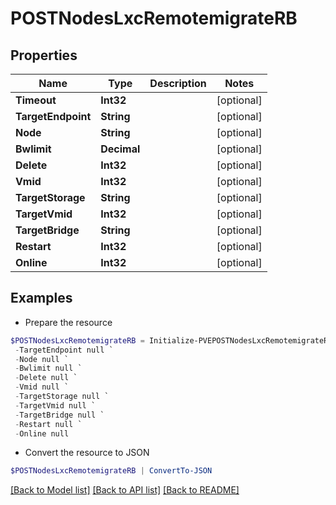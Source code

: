 # POSTNodesLxcRemotemigrateRB
## Properties

Name | Type | Description | Notes
------------ | ------------- | ------------- | -------------
**Timeout** | **Int32** |  | [optional] 
**TargetEndpoint** | **String** |  | [optional] 
**Node** | **String** |  | [optional] 
**Bwlimit** | **Decimal** |  | [optional] 
**Delete** | **Int32** |  | [optional] 
**Vmid** | **Int32** |  | [optional] 
**TargetStorage** | **String** |  | [optional] 
**TargetVmid** | **Int32** |  | [optional] 
**TargetBridge** | **String** |  | [optional] 
**Restart** | **Int32** |  | [optional] 
**Online** | **Int32** |  | [optional] 

## Examples

- Prepare the resource
```powershell
$POSTNodesLxcRemotemigrateRB = Initialize-PVEPOSTNodesLxcRemotemigrateRB  -Timeout null `
 -TargetEndpoint null `
 -Node null `
 -Bwlimit null `
 -Delete null `
 -Vmid null `
 -TargetStorage null `
 -TargetVmid null `
 -TargetBridge null `
 -Restart null `
 -Online null
```

- Convert the resource to JSON
```powershell
$POSTNodesLxcRemotemigrateRB | ConvertTo-JSON
```

[[Back to Model list]](../README.md#documentation-for-models) [[Back to API list]](../README.md#documentation-for-api-endpoints) [[Back to README]](../README.md)

